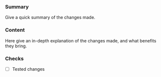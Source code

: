 ### Summary
Give a quick summary of the changes made.

### Content

Here give an in-depth explanation of the changes made, and what benefits they bring.

### Checks

- [ ] Tested changes
